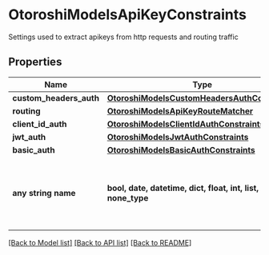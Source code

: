 # OtoroshiModelsApiKeyConstraints

Settings used to extract apikeys from http requests and routing traffic

## Properties
Name | Type | Description | Notes
------------ | ------------- | ------------- | -------------
**custom_headers_auth** | [**OtoroshiModelsCustomHeadersAuthConstraints**](OtoroshiModelsCustomHeadersAuthConstraints.md) |  | [optional] 
**routing** | [**OtoroshiModelsApiKeyRouteMatcher**](OtoroshiModelsApiKeyRouteMatcher.md) |  | [optional] 
**client_id_auth** | [**OtoroshiModelsClientIdAuthConstraints**](OtoroshiModelsClientIdAuthConstraints.md) |  | [optional] 
**jwt_auth** | [**OtoroshiModelsJwtAuthConstraints**](OtoroshiModelsJwtAuthConstraints.md) |  | [optional] 
**basic_auth** | [**OtoroshiModelsBasicAuthConstraints**](OtoroshiModelsBasicAuthConstraints.md) |  | [optional] 
**any string name** | **bool, date, datetime, dict, float, int, list, str, none_type** | any string name can be used but the value must be the correct type | [optional]

[[Back to Model list]](../README.md#documentation-for-models) [[Back to API list]](../README.md#documentation-for-api-endpoints) [[Back to README]](../README.md)


